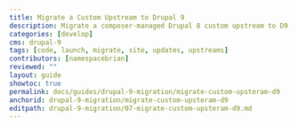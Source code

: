 ```yaml
---
title: Migrate a Custom Upstream to Drupal 9
description: Migrate a composer-managed Drupal 8 custom upstream to D9
categories: [develop]
cms: drupal-9
tags: [code, launch, migrate, site, updates, upstreams]
contributors: [namespacebrian]
reviewed: ""
layout: guide
showtoc: true
permalink: docs/guides/drupal-9-migration/migrate-custom-upsteram-d9
anchorid: drupal-9-migration/migrate-custom-upsteram-d9
editpath: drupal-9-migration/07-migrate-custom-upsteram-d9.md
---
```

